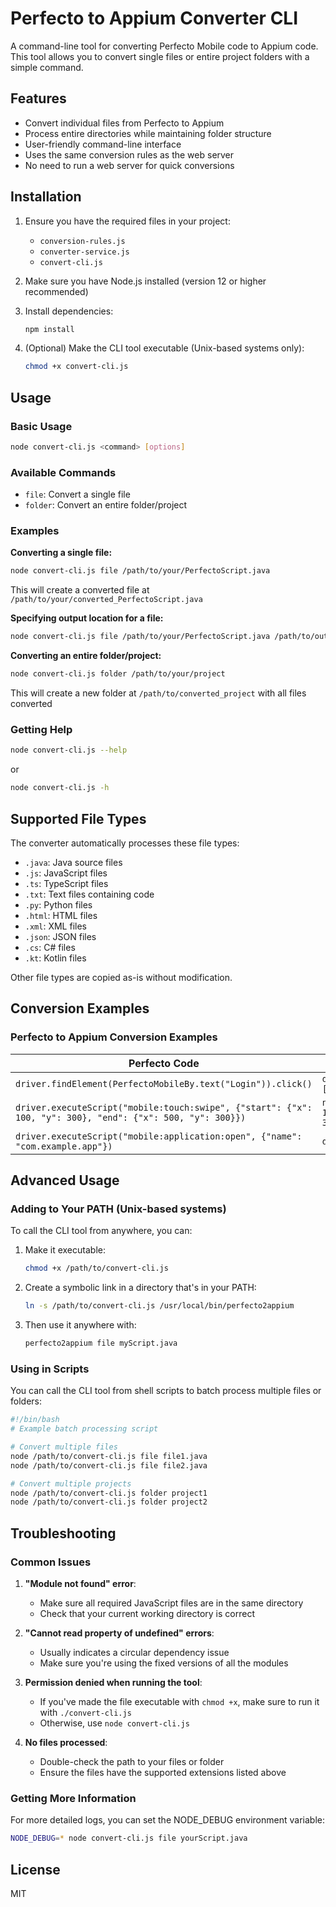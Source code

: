 # Perfecto to Appium Converter CLI

A command-line tool for converting Perfecto Mobile code to Appium code. This tool allows you to convert single files or entire project folders with a simple command.

## Features

- Convert individual files from Perfecto to Appium
- Process entire directories while maintaining folder structure
- User-friendly command-line interface
- Uses the same conversion rules as the web server
- No need to run a web server for quick conversions

## Installation

1. Ensure you have the required files in your project:
   - `conversion-rules.js`
   - `converter-service.js`
   - `convert-cli.js`

2. Make sure you have Node.js installed (version 12 or higher recommended)

3. Install dependencies:
   ```bash
   npm install
   ```

4. (Optional) Make the CLI tool executable (Unix-based systems only):
   ```bash
   chmod +x convert-cli.js
   ```

## Usage

### Basic Usage

```bash
node convert-cli.js <command> [options]
```

### Available Commands

- `file`: Convert a single file
- `folder`: Convert an entire folder/project

### Examples

**Converting a single file:**
```bash
node convert-cli.js file /path/to/your/PerfectoScript.java
```

This will create a converted file at `/path/to/your/converted_PerfectoScript.java`

**Specifying output location for a file:**
```bash
node convert-cli.js file /path/to/your/PerfectoScript.java /path/to/output/AppiumScript.java
```

**Converting an entire folder/project:**
```bash
node convert-cli.js folder /path/to/your/project
```

This will create a new folder at `/path/to/converted_project` with all files converted

### Getting Help

```bash
node convert-cli.js --help
```
or
```bash
node convert-cli.js -h
```

## Supported File Types

The converter automatically processes these file types:
- `.java`: Java source files
- `.js`: JavaScript files
- `.ts`: TypeScript files
- `.txt`: Text files containing code
- `.py`: Python files
- `.html`: HTML files
- `.xml`: XML files
- `.json`: JSON files
- `.cs`: C# files
- `.kt`: Kotlin files

Other file types are copied as-is without modification.

## Conversion Examples

### Perfecto to Appium Conversion Examples

| Perfecto Code | Appium Code |
|---------------|-------------|
| `driver.findElement(PerfectoMobileBy.text("Login")).click()` | `driver.findElement(By.xpath("//*[@text='Login']")).click()` |
| `driver.executeScript("mobile:touch:swipe", {"start": {"x": 100, "y": 300}, "end": {"x": 500, "y": 300}})` | `new TouchAction(driver).press({x: 100, y: 300}).moveTo({x: 500, y: 300}).release().perform()` |
| `driver.executeScript("mobile:application:open", {"name": "com.example.app"})` | `driver.activateApp("com.example.app")` |

## Advanced Usage

### Adding to Your PATH (Unix-based systems)

To call the CLI tool from anywhere, you can:

1. Make it executable:
   ```bash
   chmod +x /path/to/convert-cli.js
   ```

2. Create a symbolic link in a directory that's in your PATH:
   ```bash
   ln -s /path/to/convert-cli.js /usr/local/bin/perfecto2appium
   ```

3. Then use it anywhere with:
   ```bash
   perfecto2appium file myScript.java
   ```

### Using in Scripts

You can call the CLI tool from shell scripts to batch process multiple files or folders:

```bash
#!/bin/bash
# Example batch processing script

# Convert multiple files
node /path/to/convert-cli.js file file1.java
node /path/to/convert-cli.js file file2.java

# Convert multiple projects
node /path/to/convert-cli.js folder project1
node /path/to/convert-cli.js folder project2
```

## Troubleshooting

### Common Issues

1. **"Module not found" error**:
   - Make sure all required JavaScript files are in the same directory
   - Check that your current working directory is correct

2. **"Cannot read property of undefined" errors**:
   - Usually indicates a circular dependency issue
   - Make sure you're using the fixed versions of all the modules

3. **Permission denied when running the tool**:
   - If you've made the file executable with `chmod +x`, make sure to run it with `./convert-cli.js`
   - Otherwise, use `node convert-cli.js`

4. **No files processed**:
   - Double-check the path to your files or folder
   - Ensure the files have the supported extensions listed above

### Getting More Information

For more detailed logs, you can set the NODE_DEBUG environment variable:

```bash
NODE_DEBUG=* node convert-cli.js file yourScript.java
```

## License

MIT